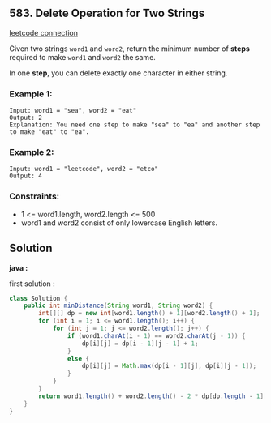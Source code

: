 ## 583. Delete Operation for Two Strings

[leetcode connection](https://leetcode.com/problems/distinct-subsequences/)

Given two strings `word1` and `word2`, return the minimum number of **steps** required to make `word1` and `word2` the same.

In one **step**, you can delete exactly one character in either string.

### Example 1:
```
Input: word1 = "sea", word2 = "eat"
Output: 2
Explanation: You need one step to make "sea" to "ea" and another step to make "eat" to "ea".
```

### Example 2:
```
Input: word1 = "leetcode", word2 = "etco"
Output: 4
```

### Constraints:

* 1 <= word1.length, word2.length <= 500
* word1 and word2 consist of only lowercase English letters.

## Solution

**java :**

first solution :
```java
class Solution {
    public int minDistance(String word1, String word2) {
        int[][] dp = new int[word1.length() + 1][word2.length() + 1];
        for (int i = 1; i <= word1.length(); i++) {
            for (int j = 1; j <= word2.length(); j++) {
                if (word1.charAt(i - 1) == word2.charAt(j - 1)) {
                    dp[i][j] = dp[i - 1][j - 1] + 1;
                }
                else {
                    dp[i][j] = Math.max(dp[i - 1][j], dp[i][j - 1]);
                }
            }
        }
        return word1.length() + word2.length() - 2 * dp[dp.length - 1][dp[0].length - 1];
    }
}
```